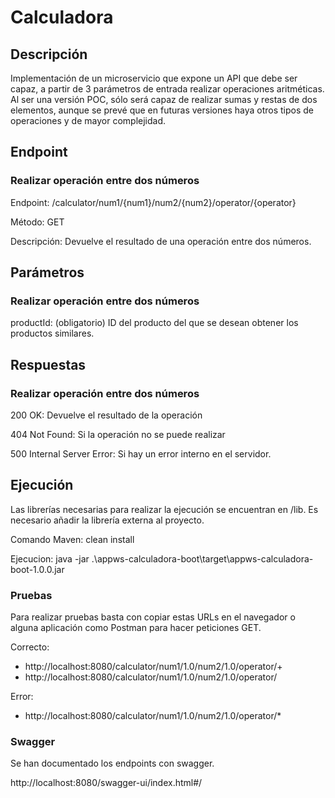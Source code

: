 # Calculadora

## Descripción

Implementación de un microservicio que expone un API que debe ser capaz, a partir de 3 parámetros de entrada realizar operaciones aritméticas. Al ser una versión POC, sólo será capaz de realizar sumas y restas de dos elementos, aunque se prevé que en futuras versiones haya otros tipos de operaciones y de mayor complejidad.

## Endpoint

### Realizar operación entre dos números

Endpoint: /calculator/num1/{num1}/num2/{num2}/operator/{operator}

Método: GET

Descripción: Devuelve el resultado de una operación entre dos números.

## Parámetros

### Realizar operación entre dos números

productId: (obligatorio) ID del producto del que se desean obtener los productos similares.

## Respuestas

### Realizar operación entre dos números

200 OK: Devuelve el resultado de la operación

404 Not Found: Si la operación no se puede realizar

500 Internal Server Error: Si hay un error interno en el servidor.

## Ejecución

Las librerías necesarias para realizar la ejecución se encuentran en /lib.
Es necesario añadir la librería externa al proyecto.

Comando Maven:
clean install

Ejecucion:
java -jar .\appws-calculadora-boot\target\appws-calculadora-boot-1.0.0.jar

### Pruebas

Para realizar pruebas basta con copiar estas URLs en el navegador o alguna aplicación como Postman para hacer
peticiones GET.

Correcto:

- http://localhost:8080/calculator/num1/1.0/num2/1.0/operator/+
- http://localhost:8080/calculator/num1/1.0/num2/1.0/operator/

Error:

- http://localhost:8080/calculator/num1/1.0/num2/1.0/operator/*

### Swagger
Se han documentado los endpoints con swagger.  

http://localhost:8080/swagger-ui/index.html#/
